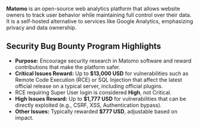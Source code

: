 **Matomo** is an open-source web analytics platform that allows website owners to track user behavior while maintaining full control over their data. It is a self-hosted alternative to services like Google Analytics, emphasizing privacy and data ownership.

## Security Bug Bounty Program Highlights

- **Purpose:** Encourage security research in Matomo software and reward contributions that make the platform safer.  
- **Critical Issues Reward:** Up to **$13,000 USD** for vulnerabilities such as Remote Code Execution (RCE) or SQL Injection that affect the latest official release on a typical server, including official plugins.
- RCE requiring Super User login is considered **High**, not Critical.  
- **High Issues Reward:** Up to **$1,777 USD** for vulnerabilities that can be directly exploited (e.g., CSRF, XSS, Authentication bypass).  
- **Other Issues:** Typically rewarded **$777 USD**, adjustable based on impact.  
